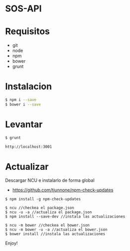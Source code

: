 # SOS-API

# Requisitos

- git
- node
- npm
- bower
- grunt

# Instalacion

```sh
$ npm i --save
$ bower i --save
```

# Levantar

```sh
$ grunt

http://localhost:3001
```

# Actualizar

Descargar NCU e instalarlo de forma global

- <https://github.com/tjunnone/npm-check-updates>

```
$ npm install -g npm-check-updates
```

```
$ ncu //checkea el package.json
$ ncu -u -a //actualiza el package.json
$ npm install --save-dev //instala las actualizaciones
```

```
$ ncu -m bower //checkea el bower.json
$ ncu -m bower -u -a //actualiza el bower.json
$ bower install //instala las actualizaciones
```

Enjoy!
